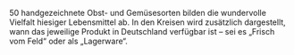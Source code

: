 50 handgezeichnete Obst- und Gemüsesorten bilden die wundervolle Vielfalt hiesiger Lebensmittel ab. In den Kreisen wird zusätzlich dargestellt, wann das jeweilige Produkt in Deutschland verfügbar ist – sei es „Frisch vom Feld“ oder als „Lagerware“.